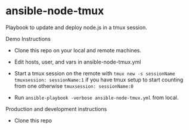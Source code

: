 ansible-node-tmux
=================

Playbook to update and deploy node.js in a tmux session.

Demo Instructions
- Clone this repo on your local and remote machines.
- Edit hosts, user, and vars in ansible-node-tmux.yml
- Start a tmux session on the remote with `tmux new -s sessionName` 
	`tmuxsession: sessionName:1` if you have tmux setup to start counting from one
	otherwise `tmuxsession: sessionName:0`
	
- Run `ansible-playbook -verbose ansible-node-tmux.yml` from local.

Production and development instructions
- Clone this repo
